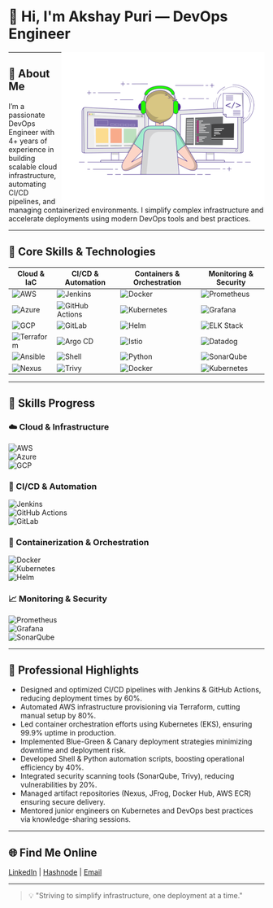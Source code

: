 # 👋 Hi, I'm Akshay Puri — DevOps Engineer

<img align="right" alt="Coding" width="400" src="https://raw.githubusercontent.com/devSouvik/devSouvik/master/gif3.gif">

---

## 🚀 About Me

I’m a passionate DevOps Engineer with 4+ years of experience in building scalable cloud infrastructure, automating CI/CD pipelines, and managing containerized environments. I simplify complex infrastructure and accelerate deployments using modern DevOps tools and best practices.

---

## 🔧 Core Skills & Technologies

| Cloud & IaC                               | CI/CD & Automation                 | Containers & Orchestration         | Monitoring & Security              |
|------------------------------------------|----------------------------------|-----------------------------------|----------------------------------|
| ![AWS](https://img.shields.io/badge/AWS-orange?style=for-the-badge&logo=amazonaws) | ![Jenkins](https://img.shields.io/badge/Jenkins-blue?style=for-the-badge&logo=jenkins) | ![Docker](https://img.shields.io/badge/Docker-blue?style=for-the-badge&logo=docker) | ![Prometheus](https://img.shields.io/badge/Prometheus-orange?style=for-the-badge&logo=prometheus) |
| ![Azure](https://img.shields.io/badge/Azure-blue?style=for-the-badge&logo=microsoftazure) | ![GitHub Actions](https://img.shields.io/badge/GitHub_Actions-black?style=for-the-badge&logo=githubactions) | ![Kubernetes](https://img.shields.io/badge/Kubernetes-blue?style=for-the-badge&logo=kubernetes) | ![Grafana](https://img.shields.io/badge/Grafana-orange?style=for-the-badge&logo=grafana) |
| ![GCP](https://img.shields.io/badge/GCP-red?style=for-the-badge&logo=googlecloud) | ![GitLab](https://img.shields.io/badge/GitLab-red?style=for-the-badge&logo=gitlab) | ![Helm](https://img.shields.io/badge/Helm-blue?style=for-the-badge&logo=helm) | ![ELK Stack](https://img.shields.io/badge/ELK-Stack-orange?style=for-the-badge&logo=elastic) |
| ![Terraform](https://img.shields.io/badge/Terraform-blue?style=for-the-badge&logo=terraform) | ![Argo CD](https://img.shields.io/badge/Argo_CD-blue?style=for-the-badge&logo=argo) | ![Istio](https://img.shields.io/badge/Istio-blue?style=for-the-badge&logo=istio) | ![Datadog](https://img.shields.io/badge/Datadog-pink?style=for-the-badge&logo=datadog) |
| ![Ansible](https://img.shields.io/badge/Ansible-red?style=for-the-badge&logo=ansible) | ![Shell](https://img.shields.io/badge/Shell-black?style=for-the-badge&logo=gnu-bash) | ![Python](https://img.shields.io/badge/Python-yellow?style=for-the-badge&logo=python) | ![SonarQube](https://img.shields.io/badge/SonarQube-blue?style=for-the-badge&logo=sonarqube) |
| ![Nexus](https://img.shields.io/badge/Nexus-red?style=for-the-badge&logo=nexusrepo) | ![Trivy](https://img.shields.io/badge/Trivy-orange?style=for-the-badge&logo=aquasecurity) | ![Docker](https://img.shields.io/badge/Docker-blue?style=for-the-badge&logo=docker) | ![Kubernetes](https://img.shields.io/badge/Kubernetes-blue?style=for-the-badge&logo=kubernetes) |

---

## 🌟 Skills Progress

### ☁️ Cloud & Infrastructure  
![AWS](https://progress-bar.dev/90/?title=AWS&width=300&color=ffa500)  
![Azure](https://progress-bar.dev/85/?title=Azure&width=300&color=007fff)  
![GCP](https://progress-bar.dev/80/?title=GCP&width=300&color=ea4335)

### 🔁 CI/CD & Automation  
![Jenkins](https://progress-bar.dev/90/?title=Jenkins&width=300&color=f03c2e)  
![GitHub Actions](https://progress-bar.dev/85/?title=GitHub%20Actions&width=300&color=000000)  
![GitLab](https://progress-bar.dev/80/?title=GitLab&width=300&color=fc6d26)

### 🐳 Containerization & Orchestration  
![Docker](https://progress-bar.dev/90/?title=Docker&width=300&color=2496ed)  
![Kubernetes](https://progress-bar.dev/90/?title=Kubernetes&width=300&color=326ce5)  
![Helm](https://progress-bar.dev/75/?title=Helm&width=300&color=0f1689)

### 📈 Monitoring & Security  
![Prometheus](https://progress-bar.dev/80/?title=Prometheus&width=300&color=e6522c)  
![Grafana](https://progress-bar.dev/80/?title=Grafana&width=300&color=f46800)  
![SonarQube](https://progress-bar.dev/75/?title=SonarQube&width=300&color=4e9bce)


---

## 💼 Professional Highlights

- Designed and optimized CI/CD pipelines with Jenkins & GitHub Actions, reducing deployment times by 60%.  
- Automated AWS infrastructure provisioning via Terraform, cutting manual setup by 80%.  
- Led container orchestration efforts using Kubernetes (EKS), ensuring 99.9% uptime in production.  
- Implemented Blue-Green & Canary deployment strategies minimizing downtime and deployment risk.  
- Developed Shell & Python automation scripts, boosting operational efficiency by 40%.  
- Integrated security scanning tools (SonarQube, Trivy), reducing vulnerabilities by 20%.  
- Managed artifact repositories (Nexus, JFrog, Docker Hub, AWS ECR) ensuring secure delivery.  
- Mentored junior engineers on Kubernetes and DevOps best practices via knowledge-sharing sessions.  

---

## 🌐 Find Me Online

[LinkedIn](https://linkedin.com/in/akshaypuri) | [Hashnode](https://hashnode.com/@akshaypuri) | [Email](mailto:akshay.puri@example.com)

---

> 💡 "Striving to simplify infrastructure, one deployment at a time."
